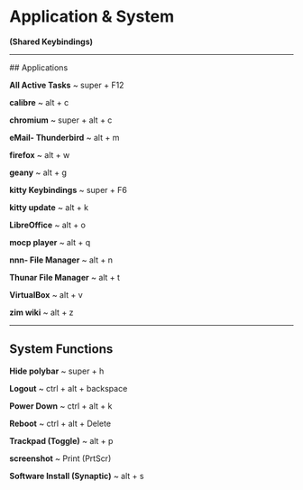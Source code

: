 # Application & System 
**(Shared Keybindings)**
<hr/>
## Applications

**All Active Tasks** ~ super + F12

**calibre** ~ alt + c

**chromium** ~ super + alt + c

**eMail- Thunderbird** ~ alt + m
	
**firefox** ~ alt + w

**geany** ~ alt + g

**kitty Keybindings** ~ super + F6 

**kitty update** ~ alt + k

**LibreOffice** ~ alt + o

**mocp player** ~ alt + q

**nnn- File Manager** ~ alt + n

**Thunar File Manager** ~ alt + t

**VirtualBox** ~ alt + v
	
**zim wiki** ~ alt + z
<hr/>

## System Functions

**Hide polybar** ~ super + h

**Logout** ~ ctrl + alt + backspace

**Power Down** ~ ctrl + alt + k

**Reboot** ~ ctrl + alt + Delete

**Trackpad (Toggle)** ~ alt + p

**screenshot** ~ Print (PrtScr)

**Software Install (Synaptic)** ~ alt + s


	

